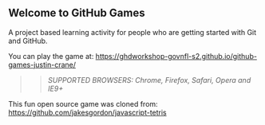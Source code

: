 ## Welcome to GitHub Games

A project based learning activity for people who are getting started with Git and GitHub.

You can play the game at: https://ghdworkshop-govnfl-s2.github.io/github-games-justin-crane/

>> _*SUPPORTED BROWSERS*: Chrome, Firefox, Safari, Opera and IE9+_

This fun open source game was cloned from: https://github.com/jakesgordon/javascript-tetris
